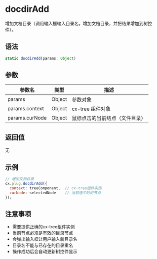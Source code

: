# docdirAdd

增加文档目录（调用输入框输入目录名，增加文档目录，并把结果增加到树控件）。

## 语法

```javascript
static docdirAdd(params: Object)
```

## 参数

| 参数名 | 类型 | 描述 |
|--------|------|------|
| params | Object | 参数对象 |
| params.context | Object | cx-tree 组件对象 |
| params.curNode | Object | 鼠标点击的当前结点（文件目录）|

## 返回值

无

## 示例

```javascript
// 增加文档目录
cx.plug.docdirAdd({
  context: treeComponent,  // cx-tree组件实例
  curNode: selectedNode    // 当前选中的树节点
});
```

## 注意事项

- 需要提供正确的cx-tree组件实例
- 当前节点必须是有效的目录节点
- 会弹出输入框让用户输入新目录名
- 目录名不能与已存在的目录重名
- 操作成功后会自动更新树控件显示 